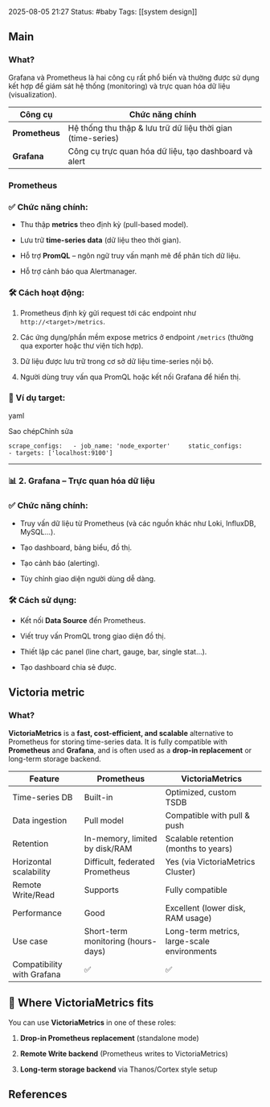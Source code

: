 2025-08-05 21:27
Status: #baby
Tags: [[system design]]
## Main
### What? 
Grafana và Prometheus là hai công cụ rất phổ biến và thường được sử dụng kết hợp để giám sát hệ thống (monitoring) và trực quan hóa dữ liệu (visualization).

|**Công cụ**|**Chức năng chính**|
|---|---|
|**Prometheus**|Hệ thống thu thập & lưu trữ dữ liệu thời gian (time-series)|
|**Grafana**|Công cụ trực quan hóa dữ liệu, tạo dashboard và alert|
### Prometheus

### ✅ Chức năng chính:

- Thu thập **metrics** theo định kỳ (pull-based model).
    
- Lưu trữ **time-series data** (dữ liệu theo thời gian).
    
- Hỗ trợ **PromQL** – ngôn ngữ truy vấn mạnh mẽ để phân tích dữ liệu.
    
- Hỗ trợ cảnh báo qua Alertmanager.
    

### 🛠 Cách hoạt động:

1. Prometheus định kỳ gửi request tới các endpoint như `http://<target>/metrics`.
    
2. Các ứng dụng/phần mềm expose metrics ở endpoint `/metrics` (thường qua exporter hoặc thư viện tích hợp).
    
3. Dữ liệu được lưu trữ trong cơ sở dữ liệu time-series nội bộ.
    
4. Người dùng truy vấn qua PromQL hoặc kết nối Grafana để hiển thị.
    

### 🔗 Ví dụ target:

yaml

Sao chépChỉnh sửa

`scrape_configs:   - job_name: 'node_exporter'     static_configs:       - targets: ['localhost:9100']`

---

### 📊 2. **Grafana – Trực quan hóa dữ liệu**

### ✅ Chức năng chính:

- Truy vấn dữ liệu từ Prometheus (và các nguồn khác như Loki, InfluxDB, MySQL...).
    
- Tạo dashboard, bảng biểu, đồ thị.
    
- Tạo cảnh báo (alerting).
    
- Tùy chỉnh giao diện người dùng dễ dàng.
    

### 🛠 Cách sử dụng:

- Kết nối **Data Source** đến Prometheus.
    
- Viết truy vấn PromQL trong giao diện đồ thị.
    
- Thiết lập các panel (line chart, gauge, bar, single stat...).
    
- Tạo dashboard chia sẻ được.


## Victoria metric
### What? 
**VictoriaMetrics** is a **fast, cost-efficient, and scalable** alternative to Prometheus for storing time-series data. It is fully compatible with **Prometheus** and **Grafana**, and is often used as a **drop-in replacement** or long-term storage backend.

|Feature|**Prometheus**|**VictoriaMetrics**|
|---|---|---|
|Time-series DB|Built-in|Optimized, custom TSDB|
|Data ingestion|Pull model|Compatible with pull & push|
|Retention|In-memory, limited by disk/RAM|Scalable retention (months to years)|
|Horizontal scalability|Difficult, federated Prometheus|Yes (via VictoriaMetrics Cluster)|
|Remote Write/Read|Supports|Fully compatible|
|Performance|Good|Excellent (lower disk, RAM usage)|
|Use case|Short-term monitoring (hours-days)|Long-term metrics, large-scale environments|
|Compatibility with Grafana|✅|✅|

## 🔄 Where VictoriaMetrics fits

You can use **VictoriaMetrics** in one of these roles:

1. **Drop-in Prometheus replacement** (standalone mode)
    
2. **Remote Write backend** (Prometheus writes to VictoriaMetrics)
    
3. **Long-term storage backend** via Thanos/Cortex style setup


## References


